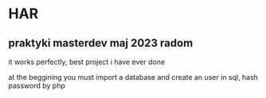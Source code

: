 # HAR

## praktyki masterdev maj 2023 radom

it works perfectly, best project i have ever done

at the beggining you must import a database and create an user in sql, hash password by php 